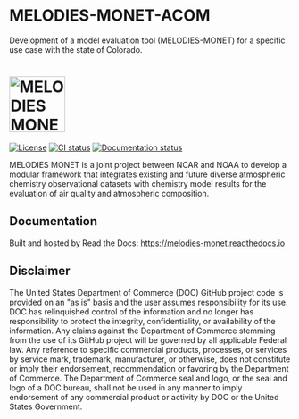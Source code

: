 # MELODIES-MONET-ACOM
Development of a model evaluation tool (MELODIES-MONET) for a specific use case with the state of Colorado.
<h1>
  <a href="https://melodies-monet.readthedocs.io">
    <img src="https://raw.githubusercontent.com/NOAA-CSL/MELODIES-MONET/main/melodies_monet/data/MM_logo.png" alt="MELODIES MONET logo" height="100" valign="bottom">
  </a>
</h1>

[![License](https://img.shields.io/github/license/NOAA-CSL/MELODIES-MONET.svg)](https://github.com/NOAA-CSL/MELODIES-MONET/blob/main/LICENSE)
[![CI status](https://github.com/NOAA-CSL/MELODIES-MONET/actions/workflows/ci.yml/badge.svg)](https://github.com/NOAA-CSL/MELODIES-MONET/actions/workflows/ci.yml)
[![Documentation status](https://readthedocs.org/projects/melodies-monet/badge/?version=develop)](https://melodies-monet.readthedocs.io)

MELODIES MONET is a joint project between NCAR and NOAA to develop a
modular framework that integrates existing and future diverse atmospheric
chemistry observational datasets with chemistry model results for the
evaluation of air quality and atmospheric composition.

## Documentation

Built and hosted by Read the Docs: <https://melodies-monet.readthedocs.io>

## Disclaimer

The United States Department of Commerce (DOC) GitHub project code is provided
on an "as is" basis and the user assumes responsibility for its use. DOC has
relinquished control of the information and no longer has responsibility to
protect the integrity, confidentiality, or availability of the information. Any
claims against the Department of Commerce stemming from the use of its GitHub
project will be governed by all applicable Federal law. Any reference to
specific commercial products, processes, or services by service mark,
trademark, manufacturer, or otherwise, does not constitute or imply their
endorsement, recommendation or favoring by the Department of Commerce. The
Department of Commerce seal and logo, or the seal and logo of a DOC bureau,
shall not be used in any manner to imply endorsement of any commercial product
or activity by DOC or the United States Government.
